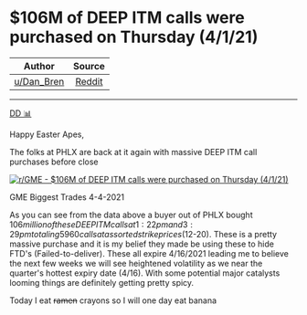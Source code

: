 $106M of DEEP ITM calls were purchased on Thursday (4/1/21)
===========================================================

| Author       | Source       | 
| :-------------: |:-------------:|
|  [u/Dan_Bren](https://www.reddit.com/user/Dan_Bren/) | [Reddit](https://www.reddit.com/r/GME/comments/mk6e2q/106m_of_deep_itm_calls_were_purchased_on_thursday/) | 

---


[DD 📊](https://www.reddit.com/r/GME/search?q=flair_name%3A%22DD%20%F0%9F%93%8A%22&restrict_sr=1)

Happy Easter Apes,

The folks at PHLX are back at it again with massive DEEP ITM call purchases before close

[![r/GME - $106M of DEEP ITM calls were purchased on Thursday (4/1/21)](https://preview.redd.it/kqts0fdcf8r61.jpg?width=1222&format=pjpg&auto=webp&s=f4fc1040a414ebc4e5663647038da913ad1d33c8)](https://preview.redd.it/kqts0fdcf8r61.jpg?width=1222&format=pjpg&auto=webp&s=f4fc1040a414ebc4e5663647038da913ad1d33c8)

GME Biggest Trades 4-4-2021

As you can see from the data above a buyer out of PHLX bought $106 million of these DEEP ITM calls at 1:22pm and 3:29pm totaling 5960 calls at assorted strike prices ($12-20). These is a pretty massive purchase and it is my belief they made be using these to hide FTD's (Failed-to-deliver). These all expire 4/16/2021 leading me to believe the next few weeks we will see heightened volatility as we near the quarter's hottest expiry date (4/16). With some potential major catalysts looming things are definitely getting pretty spicy.

Today I eat ~~ramen~~ crayons so I will one day eat banana
